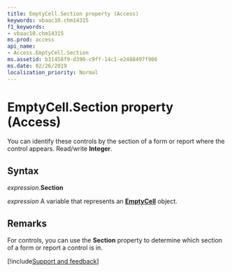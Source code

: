 ```yaml
---
title: EmptyCell.Section property (Access)
keywords: vbaac10.chm14315
f1_keywords:
- vbaac10.chm14315
ms.prod: access
api_name:
- Access.EmptyCell.Section
ms.assetid: b31458f9-d390-c9ff-14c1-e2488497f906
ms.date: 02/26/2019
localization_priority: Normal
---
```



# EmptyCell.Section property (Access)

You can identify these controls by the section of a form or report where the control appears. Read/write **Integer**.


## Syntax

_expression_.**Section**

_expression_ A variable that represents an **[EmptyCell](Access.EmptyCell.md)** object.


## Remarks

For controls, you can use the **Section** property to determine which section of a form or report a control is in.




[!include[Support and feedback](~/includes/feedback-boilerplate.md)]